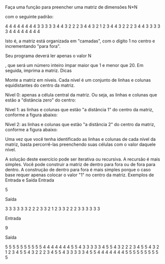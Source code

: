 Faça uma função para preencher uma matriz de dimensões N×N

com o seguinte padrão:

4  4  4  4  4  4  4
4  3  3  3  3  3  4
4  3  2  2  2  3  4
4  3  2  1  2  3  4
4  3  2  2  2  3  4
4  3  3  3  3  3  4
4  4  4  4  4  4  4

Isto é, a matriz está organizada em "camadas", com o dígito 1 no centro e incrementando "para fora".

Seu programa deverá ler apenas o valor N

, que será um número inteiro ímpar maior que 1 e menor que 20. Em seguida, imprima a matriz.
Dicas

Monte a matriz em níveis. Cada nível é um conjunto de linhas e colunas equidistantes do centro da matriz.

Nível 0: apenas a célula central da matriz. Ou seja, as linhas e colunas que estão a "distância zero" do centro:

Nível 1: as linhas e colunas que estão "a distância 1" do centro da matriz, conforme a figura abaixo:

Nível 2: as linhas e colunas que estão "a distância 2" do centro da matriz, conforme a figura abaixo:

Uma vez que você tenha identificado as linhas e colunas de cada nível da matriz, basta percorrê-las preenchendo suas células com o valor daquele nível.

A solução deste exercício pode ser iterativa ou recursiva. A recursão é mais simples. Você pode construir a matriz de dentro para fora ou de fora para dentro. A construção de dentro para fora é mais simples porque o caso base requer apenas colocar o valor "1" no centro da matriz.
Exemplos de Entrada e Saída
Entrada 	

5

Saída 	

3 3 3 3 3 
3 2 2 2 3 
3 2 1 2 3 
3 2 2 2 3 
3 3 3 3 3

Entrada 	

9

Saída 	

5 5 5 5 5 5 5 5 5 
5 4 4 4 4 4 4 4 5 
5 4 3 3 3 3 3 4 5 
5 4 3 2 2 2 3 4 5 
5 4 3 2 1 2 3 4 5 
5 4 3 2 2 2 3 4 5 
5 4 3 3 3 3 3 4 5 
5 4 4 4 4 4 4 4 5 
5 5 5 5 5 5 5 5 5